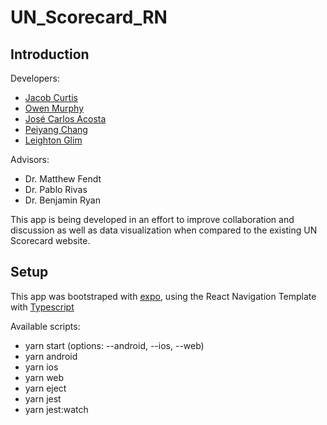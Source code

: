 # UN_Scorecard_RN

Introduction
------------


Developers:

<ul>
  
  <li> <a href="https://github.com/nnazo" > Jacob Curtis </a> </li>
  <li> <a href="https://github.com/olmurphy" > Owen Murphy </a> </li>
  <li> <a href="https://github.com/Josekeitor"> José Carlos Acosta </a> </li>
  <li> <a href="https://github.com/peiyang-chang"> Peiyang Chang </a> </li>
  <li> <a href="https://github.com/leightonglim" > Leighton Glim </a> </li>
  
</ul>

Advisors:

<ul>
  
  <li> Dr. Matthew Fendt </li>
  <li> Dr. Pablo Rivas </li>
  <li> Dr. Benjamin Ryan </li>
  
</ul>

This app is being developed in an effort to improve collaboration and discussion as well as data visualization when compared to the existing UN Scorecard website.

Setup
------

This app was bootstraped with <a href="https://expo.io">expo</a>, using the React Navigation Template with <a href="https://www.typescriptlang.org">Typescript</a>

Available scripts:

<ul>
  
  <li> yarn start (options: --android, --ios, --web) </li>
  <li> yarn android </li>
  <li> yarn ios </li>
  <li> yarn web </li>
  <li> yarn eject </li>
  <li> yarn jest </li>
  <li> yarn jest:watch </li>
  
</ul>
